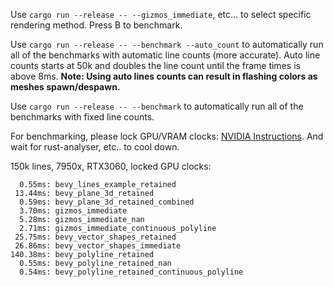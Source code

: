 
Use `cargo run --release -- --gizmos_immediate`, etc... to select specific rendering method. Press B to benchmark. 

Use `cargo run --release -- --benchmark --auto_count` to automatically run all of the benchmarks with automatic line counts (more accurate).
Auto line counts starts at 50k and doubles the line count until the frame times is above 8ms. **Note: Using auto lines counts can result in flashing colors as meshes spawn/despawn.**

Use `cargo run --release -- --benchmark` to automatically run all of the benchmarks with fixed line counts.


For benchmarking, please lock GPU/VRAM clocks: [NVIDIA Instructions](https://developer.nvidia.com/blog/advanced-api-performance-setstablepowerstate/). And wait for rust-analyser, etc.. to cool down.

150k lines, 7950x, RTX3060, locked GPU clocks:
```
  0.55ms: bevy_lines_example_retained
 13.44ms: bevy_plane_3d_retained
  0.59ms: bevy_plane_3d_retained_combined
  3.70ms: gizmos_immediate
  5.28ms: gizmos_immediate_nan
  2.71ms: gizmos_immediate_continuous_polyline
 25.75ms: bevy_vector_shapes_retained
 26.86ms: bevy_vector_shapes_immediate
140.38ms: bevy_polyline_retained
  0.55ms: bevy_polyline_retained_nan
  0.54ms: bevy_polyline_retained_continuous_polyline
```